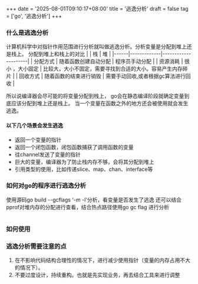 +++
date = '2025-08-01T09:10:17+08:00'
title = '逃逸分析'
draft = false
tag = ['go', '逃逸分析']
+++
### 什么是逃逸分析
计算机科学中对指针作用范围进行分析就叫做逃逸分析。分析变量是分配到堆上还是栈上。
分配到堆上和栈上的对比
|      | 栈           | 堆                   |
|------|-------------|---------------------|
| 分配方式 | 随着函数创建自动分配  | 程序员手动分配             | 
| 资源消耗 | 很小  ，大小固定        | 比较大，大小不固定，需要寻找到合适的大小。容易产生内存碎片           |
| 回收方式 | 随着函数的结束进行销毁 | 需要手动回收,或者根据gc算法进行回收 |

所以说编译器会尽可能的将变量分配到栈上， go会在静态编译阶段就确定变量到底应该分配到堆上还是栈上。
当一个变量在函数之外的地方还会被使用就会发生逃逸。
#### 以下几个场景会发生逃逸
* 返回一个变量的指针
* 返回一个闭包函数，闭包函数捕获了调用函数的变量
* 往channel发送了变量的指针
* 巨大的变量，编译器为了防止栈内存不够，会将其分配到堆上
* 引用类型的使用，比如传递slice、map、chan、interface等
### 如何对go的程序进行逃逸分析
使用源码go build --gcflags '-m -l'分析，看变量是否发生了逃逸
还可以结合pprof对堆内存的分配进行查看，结合热点路径使用go gc flag 进行分析
```go

```
### 如何使用
### 逃逸分析需要注意的点
1. 在不影响代码结构合理性的情况下，进行减少使用指针（变量的内存占用不大的情况下）。
2. 不要过度设计，持续重构。也就是先实现业务，再去结合工具来进行调整